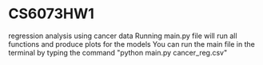 # CS6073HW1
regression analysis using cancer data
Running main.py file will run all functions and produce plots for the models
You can run the main file in the terminal by typing the command "python main.py cancer_reg.csv"
